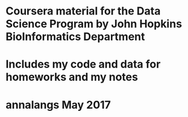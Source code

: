 # Coursera material for the Data Science Program by John Hopkins BioInformatics Department
# Includes my code and data for homeworks and my notes
# annalangs May 2017
